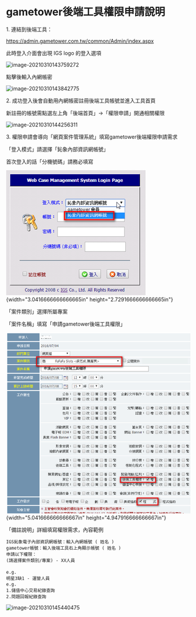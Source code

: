 # gametower後端工具權限申請說明

1\. 連結到後端工具：

<https://admin.gametower.com.tw/common/Admin/index.aspx>

此時登入介面會出現 IGS logo 的登入選項

![image-20210310143759272](C:\Users\zhuchiehlin\AppData\Roaming\Typora\typora-user-images\image-20210310143759272.png)

點擊後輸入內網帳密

![image-20210310143842775](C:\Users\zhuchiehlin\AppData\Roaming\Typora\typora-user-images\image-20210310143842775.png)

2\. 成功登入後會自動用內網帳密註冊後端工具帳號並進入工具首頁

新註冊的帳號需點選左上角「後端首頁」→「權限申請」開通相關權限

![image-20210310144256311](C:\Users\zhuchiehlin\AppData\Roaming\Typora\typora-user-images\image-20210310144256311.png)

3\. 權限申請會導向「網頁案件管理系統」填寫gametower後端權限申請需求

「登入模式」請選擇「鈊象內部資訊網帳號」

首次登入的話「分機號碼」請務必填寫

![](images\media2\image5.png){width="3.0416666666666665in"
height="2.7291666666666665in"}

「案件類別」選擇所屬專案

「案件名稱」填寫「申請gametower後端工具權限」

![](images\media2\image6.png){width="5.041666666666667in"
height="4.947916666666667in"}

「備註說明」詳細填寫權限需求，內容範例

```
IGS鈊象電子內部資訊網帳號：輸入內網帳號 ( 姓名 )
gametower帳號：輸入後端工具右上角顯示帳號 ( 姓名 )
申請以下權限：
(請選擇案件類別/專案) - XX人員

e.g.
明星3缺1 - 運營人員
e.g.
1.儲值中心交易紀錄查詢
2.問題回報紀錄查詢
```

![image-20210310145440475](C:\Users\zhuchiehlin\AppData\Roaming\Typora\typora-user-images\image-20210310145440475.png)